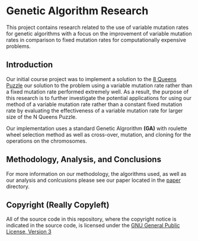 Genetic Algorithm Research
========================================

This project contains research related to the use of variable mutation rates for 
genetic algorithms with a focus on the improvement of variable mutation rates in
comparison to fixed mutation rates for computationally expensive problems.


Introduction
----------------------------------------

Our initial course project was to implement a solution to the 
[8 Queens Puzzle](https://en.wikipedia.org/wiki/8_queens) our solution to the 
problem using a variable mutation rate rather than a fixed mutation rate
performed extremely well. As a result, the purpose of this research is to further 
investigate the potential applications for using our method of a variable mutation 
rate rather than a constant fixed mutation rate by evaluating the effectiveness of 
a variable mutation rate for larger size of the N Queens Puzzle.

Our implementation uses a standard Genetic Algrorithm **(GA)** with roulette 
wheel selection method as well as cross-over, mutation, and cloning for the 
operations on the chromosomes.


Methodology, Analysis, and Conclusions
---------------------------------------

For more information on our methodology, the algorithms used, as well as our 
analysis and conlcusions please see our paper located in the [paper]([paper/) 
directory.


Copyright (Really Copyleft)
---------------------------

All of the source code in this repository, where the copyright notice is indicated 
in the source code, is licensed under the 
[GNU General Public License, Version 3](http://www.gnu.org/licenses/gpl.html)
